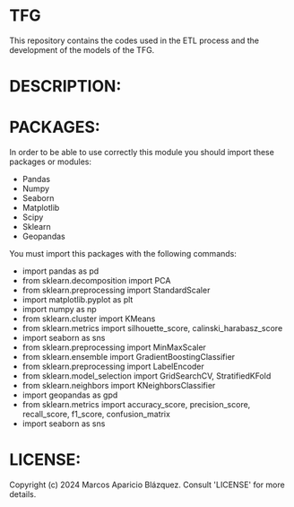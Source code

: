# TFG
This repository contains the codes used in the ETL process and the development of the models of the TFG.

# DESCRIPTION:



# PACKAGES:
In order to be able to use correctly this module you should import these packages or modules:
- Pandas
- Numpy
- Seaborn
- Matplotlib
- Scipy
- Sklearn
- Geopandas
  
You must import this packages with the following commands:
- import pandas as pd
- from sklearn.decomposition import PCA
- from sklearn.preprocessing import StandardScaler
- import matplotlib.pyplot as plt
- import numpy as np
- from sklearn.cluster import KMeans
- from sklearn.metrics import silhouette_score, calinski_harabasz_score
- import seaborn as sns
- from sklearn.preprocessing import MinMaxScaler
- from sklearn.ensemble import GradientBoostingClassifier
- from sklearn.preprocessing import LabelEncoder
- from sklearn.model_selection import GridSearchCV, StratifiedKFold
- from sklearn.neighbors import KNeighborsClassifier
- import geopandas as gpd
- from sklearn.metrics import accuracy_score, precision_score, recall_score, f1_score, confusion_matrix
- import seaborn as sns

# LICENSE:
Copyright (c) 2024 Marcos Aparicio Blázquez. Consult 'LICENSE' for more details.
